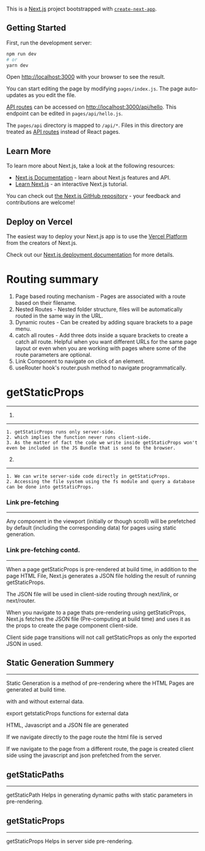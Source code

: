 This is a [Next.js](https://nextjs.org/) project bootstrapped with [`create-next-app`](https://github.com/vercel/next.js/tree/canary/packages/create-next-app).

## Getting Started

First, run the development server:

```bash
npm run dev
# or
yarn dev
```

Open [http://localhost:3000](http://localhost:3000) with your browser to see the result.

You can start editing the page by modifying `pages/index.js`. The page auto-updates as you edit the file.

[API routes](https://nextjs.org/docs/api-routes/introduction) can be accessed on [http://localhost:3000/api/hello](http://localhost:3000/api/hello). This endpoint can be edited in `pages/api/hello.js`.

The `pages/api` directory is mapped to `/api/*`. Files in this directory are treated as [API routes](https://nextjs.org/docs/api-routes/introduction) instead of React pages.

## Learn More

To learn more about Next.js, take a look at the following resources:

- [Next.js Documentation](https://nextjs.org/docs) - learn about Next.js features and API.
- [Learn Next.js](https://nextjs.org/learn) - an interactive Next.js tutorial.

You can check out [the Next.js GitHub repository](https://github.com/vercel/next.js/) - your feedback and contributions are welcome!

## Deploy on Vercel

The easiest way to deploy your Next.js app is to use the [Vercel Platform](https://vercel.com/new?utm_medium=default-template&filter=next.js&utm_source=create-next-app&utm_campaign=create-next-app-readme) from the creators of Next.js.

Check out our [Next.js deployment documentation](https://nextjs.org/docs/deployment) for more details.

# Routing summary

1. Page based routing mechanism - Pages are associated with a route based on their filename.
2. Nested Routes - Nested folder structure, files will be automatically routed in the same way in the URL.
3. Dynamic routes - Can be created by adding square brackets to a page menu.
4. catch all routes - Add three dots inside a square brackets to create a catch all route. Helpful when you want different URLs for the same page layout or even when you are working with pages where some of the route parameters are optional.
5. Link Component to navigate on click of an element.
6. useRouter hook's router.push method to navigate programmatically.

# getStaticProps

---

1.

---

    1. getStaticProps runs only server-side.
    2. which implies the function never runs client-side.
    3. As the matter of fact the code we write inside getStaticProps won't even be included in the JS Bundle that is send to the browser.

2.

---

    1. We can write server-side code directly in getStaticProps.
    2. Accessing the file system using the fs module and query a database can be done into getStaticProps.

### Link pre-fetching

---

Any <Link /> component in the viewport (initially or though scroll) will be prefetched by default (including the corresponding data) for pages using static generation.

### Link pre-fetching contd.

---

When a page getStaticProps is pre-rendered at build time, in addition to the page HTML File, Next.js generates a JSON file holding the result of running getStaticProps.

The JSON file will be used in client-side routing through next/link, or next/router.

When you navigate to a page thats pre-rendering using getStaticProps, Next.js fetches the JSON file (Pre-computing at build time) and uses it as the props to create the page component client-side.

Client side page transitions will not call getStaticProps as only the exported JSON in used.

## Static Generation Summery

---

Static Generation is a method of pre-rendering where the HTML Pages are generated at build time.

with and without external data.

export getstaticProps functions for external data

HTML, Javascript and a JSON file are generated

If we navigate directly to the page route the html file is served

If we navigate to the page from a different route, the page is created client side using the javascript and json prefetched from the server.

## getStaticPaths

---

getStaticPath Helps in generating dynamic paths with static parameters in pre-rendering.

## getStaticProps

---

getStaticProps Helps in server side pre-rendering.
